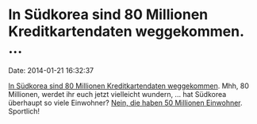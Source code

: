 In Südkorea sind 80 Millionen Kreditkartendaten weggekommen. \...
=================================================================

Date: 2014-01-21 16:32:37

[In Südkorea sind 80 Millionen Kreditkartendaten
weggekommen](http://abcnews.go.com/Technology/wireStory/skorea-credit-card-data-theft-highlights-lapses-21594642).
Mhh, 80 Millionen, werdet ihr euch jetzt vielleicht wundern, \... hat
Südkorea überhaupt so viele Einwohner? [Nein, die haben 50 Millionen
Einwohner](https://de.wikipedia.org/wiki/S%C3%BCdkorea). Sportlich!
